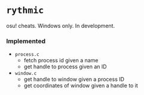 # `rythmic`

osu! cheats. Windows only. In development.

### Implemented

- `process.c`
    - fetch process id given a name
    - get handle to process given an ID
- `window.c`
    - get handle to window given a process ID
    - get coordinates of window given a handle to it
